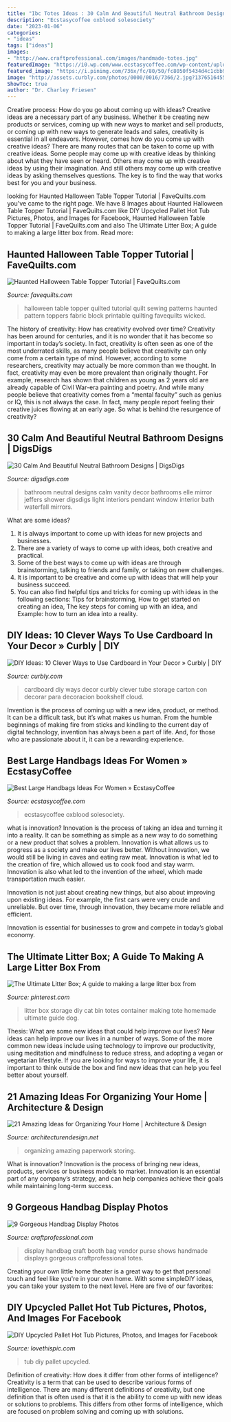 ```yaml
---
title: "Ibc Totes Ideas : 30 Calm And Beautiful Neutral Bathroom Designs"
description: "Ecstasycoffee oxblood solesociety"
date: "2023-01-06"
categories:
- "ideas"
tags: ["ideas"]
images:
- "http://www.craftprofessional.com/images/handmade-totes.jpg"
featuredImage: "https://i0.wp.com/www.ecstasycoffee.com/wp-content/uploads/2016/12/weekend-bag.jpg?resize=700%2C1167&amp;ssl=1"
featured_image: "https://i.pinimg.com/736x/fc/80/50/fc8050f5434d4c1cbb935b52dba116dc.jpg"
image: "http://assets.curbly.com/photos/0000/0016/7366/2.jpg?1376516455"
ShowToc: true
author: "Dr. Charley Friesen"
---
```



Creative process: How do you go about coming up with ideas?
Creative ideas are a necessary part of any business. Whether it be creating new products or services, coming up with new ways to market and sell products, or coming up with new ways to generate leads and sales, creativity is essential in all endeavors. However, comes how do you come up with creative ideas? There are many routes that can be taken to come up with creative ideas. Some people may come up with creative ideas by thinking about what they have seen or heard. Others may come up with creative ideas by using their imagination. And still others may come up with creative ideas by asking themselves questions. The key is to find the way that works best for you and your business.

	

		
looking for Haunted Halloween Table Topper Tutorial | FaveQuilts.com you've came to the right page. We have 8 Images about Haunted Halloween Table Topper Tutorial | FaveQuilts.com like DIY Upcycled Pallet Hot Tub Pictures, Photos, and Images for Facebook, Haunted Halloween Table Topper Tutorial | FaveQuilts.com and also The Ultimate Litter Box; A guide to making a large litter box from. Read more:
		
    
## Haunted Halloween Table Topper Tutorial | FaveQuilts.com

<img loading=lazy src="http://irepo.primecp.com/2016/06/287671/Haunted-Halloween-Table-Topper-Tutorial_ExtraLarge1000_ID-1734912.jpg?v=1734912" onerror="this.onerror=null;this.src='https://tse4.mm.bing.net/th?id=OIP.yC7rRKNh4jQDvuxlSNmlggHaK3&amp;pid=15.1';" alt="Haunted Halloween Table Topper Tutorial | FaveQuilts.com">

_Source: favequilts.com_

>halloween table topper quilted tutorial quilt sewing patterns haunted pattern toppers fabric block printable quilting favequilts wicked. 

	

The history of creativity: How has creativity evolved over time?
Creativity has been around for centuries, and it is no wonder that it has become so important in today’s society. In fact, creativity is often seen as one of the most underrated skills, as many people believe that creativity can only come from a certain type of mind. However, according to some researchers, creativity may actually be more common than we thought. In fact, creativity may even be more prevalent than originally thought. For example, research has shown that children as young as 2 years old are already capable of Civil War-era painting and poetry. And while many people believe that creativity comes from a “mental faculty” such as genius or IQ, this is not always the case. In fact, many people report feeling their creative juices flowing at an early age. So what is behind the resurgence of creativity?

    
## 30 Calm And Beautiful Neutral Bathroom Designs | DigsDigs

<img loading=lazy src="http://www.digsdigs.com/photos/calm-and-neutral-bathroom-designs-10.jpg" onerror="this.onerror=null;this.src='https://tse2.mm.bing.net/th?id=OIP.-H06Ca1jfnAQOeMUr3_BfQHaJ4&amp;pid=15.1';" alt="30 Calm And Beautiful Neutral Bathroom Designs | DigsDigs">

_Source: digsdigs.com_

>bathroom neutral designs calm vanity decor bathrooms elle mirror jeffers shower digsdigs light interiors pendant window interior bath waterfall mirrors. 

	

What are some ideas?
1. It is always important to come up with ideas for new projects and businesses. 
2. There are a variety of ways to come up with ideas, both creative and practical. 
3. Some of the best ways to come up with ideas are through brainstorming, talking to friends and family, or taking on new challenges. 
4. It is important to be creative and come up with ideas that will help your business succeed. 
5. You can also find helpful tips and tricks for coming up with ideas in the following sections: Tips for brainstorming, How to get started on creating an idea, The key steps for coming up with an idea, and Example: how to turn an idea into a reality.

    
## DIY Ideas: 10 Clever Ways To Use Cardboard In Your Decor » Curbly | DIY

<img loading=lazy src="http://assets.curbly.com/photos/0000/0016/7366/2.jpg?1376516455" onerror="this.onerror=null;this.src='https://tse2.mm.bing.net/th?id=OIP.O8uUYmcdJub5rL-bqKUxMgHaJ4&amp;pid=15.1';" alt="DIY Ideas: 10 Clever Ways to Use Cardboard in Your Decor » Curbly | DIY">

_Source: curbly.com_

>cardboard diy ways decor curbly clever tube storage carton con decorar para decoracion bookshelf cloud. 

	

Invention is the process of coming up with a new idea, product, or method. It can be a difficult task, but it’s what makes us human. From the humble beginnings of making fire from sticks and kindling to the current day of digital technology, invention has always been a part of life. And, for those who are passionate about it, it can be a rewarding experience.

    
## Best Large Handbags Ideas For Women » EcstasyCoffee

<img loading=lazy src="https://i0.wp.com/www.ecstasycoffee.com/wp-content/uploads/2016/12/weekend-bag.jpg?resize=700%2C1167&amp;ssl=1" onerror="this.onerror=null;this.src='https://tse2.mm.bing.net/th?id=OIP.zYZ4e7ZAn42L5Q5VlHth_QHaMW&amp;pid=15.1';" alt="Best Large Handbags Ideas For Women » EcstasyCoffee">

_Source: ecstasycoffee.com_

>ecstasycoffee oxblood solesociety. 

	

what is innovation?
Innovation is the process of taking an idea and turning it into a reality. It can be something as simple as a new way to do something or a new product that solves a problem. Innovation is what allows us to progress as a society and make our lives better.
Without innovation, we would still be living in caves and eating raw meat. Innovation is what led to the creation of fire, which allowed us to cook food and stay warm. Innovation is also what led to the invention of the wheel, which made transportation much easier.

Innovation is not just about creating new things, but also about improving upon existing ideas. For example, the first cars were very crude and unreliable. But over time, through innovation, they became more reliable and efficient.

Innovation is essential for businesses to grow and compete in today’s global economy.

    
## The Ultimate Litter Box; A Guide To Making A Large Litter Box From

<img loading=lazy src="https://i.pinimg.com/736x/fc/80/50/fc8050f5434d4c1cbb935b52dba116dc.jpg" onerror="this.onerror=null;this.src='https://tse3.mm.bing.net/th?id=OIP.FVQBB23VBOjGiD-MpBvWnAHaFi&amp;pid=15.1';" alt="The Ultimate Litter Box; A guide to making a large litter box from">

_Source: pinterest.com_

>litter box storage diy cat bin totes container making tote homemade ultimate guide dog. 

	

Thesis: What are some new ideas that could help improve our lives?
New ideas can help improve our lives in a number of ways. Some of the more common new ideas include using technology to improve our productivity, using meditation and mindfulness to reduce stress, and adopting a vegan or vegetarian lifestyle. If you are looking for ways to improve your life, it is important to think outside the box and find new ideas that can help you feel better about yourself.

    
## 21 Amazing Ideas For Organizing Your Home | Architecture &amp; Design

<img loading=lazy src="https://cdn.architecturendesign.net/wp-content/uploads/2014/09/65.jpg" onerror="this.onerror=null;this.src='https://tse3.mm.bing.net/th?id=OIP.z5WulMPa6kZebZ7dMQjefQHaLG&amp;pid=15.1';" alt="21 Amazing Ideas for Organizing Your Home | Architecture &amp; Design">

_Source: architecturendesign.net_

>organizing amazing paperwork storing. 

	

What is innovation?
Innovation is the process of bringing new ideas, products, services or business models to market. Innovation is an essential part of any company’s strategy, and can help companies achieve their goals while maintaining long-term success.

    
## 9 Gorgeous Handbag Display Photos

<img loading=lazy src="http://www.craftprofessional.com/images/handmade-totes.jpg" onerror="this.onerror=null;this.src='https://tse4.mm.bing.net/th?id=OIP.UPdHJHDbGB73lB5knCb6TgHaLH&amp;pid=15.1';" alt="9 Gorgeous Handbag Display Photos">

_Source: craftprofessional.com_

>display handbag craft booth bag vendor purse shows handmade displays gorgeous craftprofessional totes. 

	

Creating your own little home theater is a great way to get that personal touch and feel like you're in your own home. With some simpleDIY ideas, you can take your system to the next level. Here are five of our favorites: 

    
## DIY Upcycled Pallet Hot Tub Pictures, Photos, And Images For Facebook

<img loading=lazy src="https://cache.lovethispic.com/uploaded_images/329831-Diy-Upcycled-Pallet-Hot-Tub.jpg" onerror="this.onerror=null;this.src='https://tse3.mm.bing.net/th?id=OIP.wbmC-C01ARGBnXZ-WvaijQHaKS&amp;pid=15.1';" alt="DIY Upcycled Pallet Hot Tub Pictures, Photos, and Images for Facebook">

_Source: lovethispic.com_

>tub diy pallet upcycled. 

	

Definition of creativity: How does it differ from other forms of intelligence?
Creativity is a term that can be used to describe various forms of intelligence. There are many different definitions of creativity, but one definition that is often used is that it is the ability to come up with new ideas or solutions to problems. This differs from other forms of intelligence, which are focused on problem solving and coming up with solutions.

